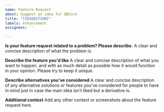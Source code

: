 ```yaml
---
name: Feature Request
about: Suggest an idea for QBCore
title: "[SUGGESTION]"
labels: enhancement
assignees: ''

---
```


**Is your feature request related to a problem? Please describe.**
A clear and concise description of what the problem is.

**Describe the feature you'd like**
A clear and concise description of what you want to happen. and with as much detail as possible how it would function in your opinion. Please try to keep it unique.

**Describe alternatives you've considered**
A clear and concise description of any alternative solutions or features you've considered for people to have in mind just in case the main idea isn't liked but a derivative is.

**Additional context**
Add any other context or screenshots about the feature request here.